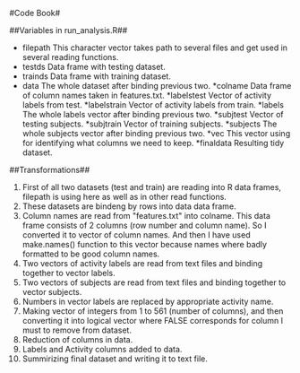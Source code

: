 #Code Book#

##Variables in run_analysis.R##
* filepath
	This character vector takes path to several files and get used in several reading functions.
* testds
	Data frame with testing dataset.
* trainds
	Data frame with training dataset.
* data
	The whole dataset after binding previous two.
*colname
	Data frame of column names taken in features.txt.
*labelstest
	Vector of activity labels from test.
*labelstrain
	Vector of activity labels from train.
*labels 
	The whole labels vector after binding previous two.
*subjtest
	Vector of testing subjects.
*subjtrain
	Vector of training subjects.
*subjects
	The whole subjects vector after binding previous two.
*vec
	This vector using for identifying what columns we need to keep. 
*finaldata 
	Resulting tidy dataset.

##Transformations##
1. First of all two datasets (test and train) are reading into R data frames, filepath is using here as well as in other read functions.
2. These datasets are bindeng by rows into data data frame.
3. Column names are read from "features.txt" into colname. This data frame consists of 2 columns (row number and column name). So I converted it to vector of column names. And then I have used make.names() function to this vector because names where badly formatted to be good column names. 
4. Two vectors of activity labels are read from text files and binding together to vector labels.
5. Two vectors of subjects are read from text files and binding together to vector subjects.
6. Numbers in vector labels are replaced by appropriate activity name.
7. Making vector of integers from 1 to 561 (number of columns), and then converting it into logical vector where FALSE corresponds for column I must to remove from dataset.
8. Reduction of columns in data.
9. Labels and Activity columns added to data.
10. Summirizing final dataset and writing it to text file.


